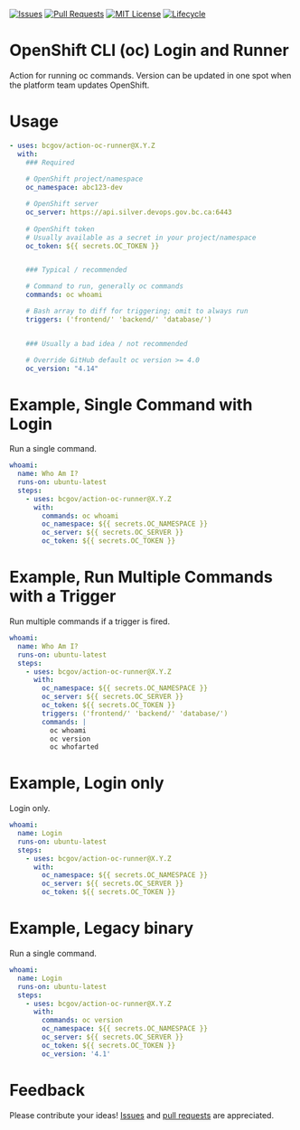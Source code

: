 <!-- Badges -->
[![Issues](https://img.shields.io/github/issues/bcgov-nr/action-conditional-container-builder)](/../../issues)
[![Pull Requests](https://img.shields.io/github/issues-pr/bcgov-nr/action-conditional-container-builder)](/../../pulls)
[![MIT License](https://img.shields.io/github/license/bcgov-nr/action-conditional-container-builder.svg)](/LICENSE)
[![Lifecycle](https://img.shields.io/badge/Lifecycle-Experimental-339999)](https://github.com/bcgov/repomountie/blob/master/doc/lifecycle-badges.md)

<!-- Reference-Style link -->
[issues]: https://docs.github.com/en/issues/tracking-your-work-with-issues/creating-an-issue
[pull requests]: https://docs.github.com/en/desktop/contributing-and-collaborating-using-github-desktop/working-with-your-remote-repository-on-github-or-github-enterprise/creating-an-issue-or-pull-request

# OpenShift CLI (oc) Login and Runner

Action for running oc commands. Version can be updated in one spot when the platform team updates OpenShift.

# Usage

```yaml
- uses: bcgov/action-oc-runner@X.Y.Z
  with:
    ### Required
    
    # OpenShift project/namespace
    oc_namespace: abc123-dev

    # OpenShift server
    oc_server: https://api.silver.devops.gov.bc.ca:6443
    
    # OpenShift token
    # Usually available as a secret in your project/namespace
    oc_token: ${{ secrets.OC_TOKEN }}


    ### Typical / recommended

    # Command to run, generally oc commands
    commands: oc whoami

    # Bash array to diff for triggering; omit to always run
    triggers: ('frontend/' 'backend/' 'database/')


    ### Usually a bad idea / not recommended

    # Override GitHub default oc version >= 4.0
    oc_version: "4.14"
```

# Example, Single Command with Login

Run a single command.

```yaml
whoami:
  name: Who Am I?
  runs-on: ubuntu-latest
  steps:
    - uses: bcgov/action-oc-runner@X.Y.Z
      with:
        commands: oc whoami
        oc_namespace: ${{ secrets.OC_NAMESPACE }}
        oc_server: ${{ secrets.OC_SERVER }}
        oc_token: ${{ secrets.OC_TOKEN }}
```

# Example, Run Multiple Commands with a Trigger

Run multiple commands if a trigger is fired.

```yaml
whoami:
  name: Who Am I?
  runs-on: ubuntu-latest
  steps:
    - uses: bcgov/action-oc-runner@X.Y.Z
      with:
        oc_namespace: ${{ secrets.OC_NAMESPACE }}
        oc_server: ${{ secrets.OC_SERVER }}
        oc_token: ${{ secrets.OC_TOKEN }}
        triggers: ('frontend/' 'backend/' 'database/')
        commands: |
          oc whoami
          oc version
          oc whofarted
```

# Example, Login only

Login only.

```yaml
whoami:
  name: Login
  runs-on: ubuntu-latest
  steps:
    - uses: bcgov/action-oc-runner@X.Y.Z
      with:
        oc_namespace: ${{ secrets.OC_NAMESPACE }}
        oc_server: ${{ secrets.OC_SERVER }}
        oc_token: ${{ secrets.OC_TOKEN }}
```

# Example, Legacy binary

Run a single command.

```yaml
whoami:
  name: Login
  runs-on: ubuntu-latest
  steps:
    - uses: bcgov/action-oc-runner@X.Y.Z
      with:
        commands: oc version
        oc_namespace: ${{ secrets.OC_NAMESPACE }}
        oc_server: ${{ secrets.OC_SERVER }}
        oc_token: ${{ secrets.OC_TOKEN }}
        oc_version: '4.1'
```


# Feedback

Please contribute your ideas!  [Issues] and [pull requests] are appreciated.

<!-- # Acknowledgements

This Action is provided courtesty of the Forestry Digital Services, part of the Government of British Columbia. -->

